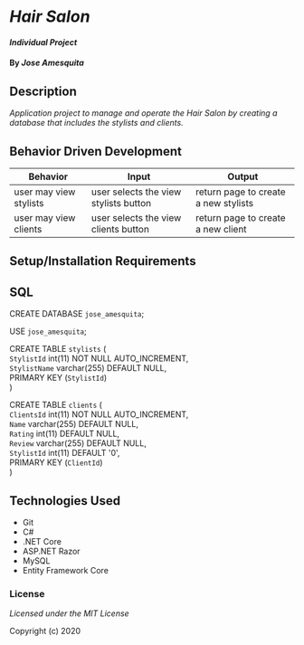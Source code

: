 # _Hair Salon_

#### _Individual Project_

#### By _Jose Amesquita_

## Description

_Application project to manage and operate the Hair Salon by creating a database that includes the stylists and clients._

## Behavior Driven Development
| Behavior | Input | Output |
|----|----|-----|
| user may view stylists | user selects the view stylists button | return page to create a new stylists |
| user may view clients | user selects the view clients button | return page to create a new client | 


## Setup/Installation Requirements



## SQL

CREATE DATABASE `jose_amesquita`;

USE `jose_amesquita`;

CREATE TABLE `stylists` (  
  `StylistId` int(11) NOT NULL AUTO_INCREMENT,  
  `StylistName` varchar(255) DEFAULT NULL,  
  PRIMARY KEY (`StylistId`)  
)

CREATE TABLE `clients` (  
  `ClientsId` int(11) NOT NULL AUTO_INCREMENT,  
  `Name` varchar(255) DEFAULT NULL,   
  `Rating` int(11) DEFAULT NULL,  
  `Review` varchar(255) DEFAULT NULL,  
  `StylistId` int(11) DEFAULT '0',  
  PRIMARY KEY (`ClientId`)  
)

## Technologies Used

* Git
* C#
* .NET Core
* ASP.NET Razor
* MySQL
* Entity Framework Core

### License

*Licensed under the MIT License*

Copyright (c) 2020